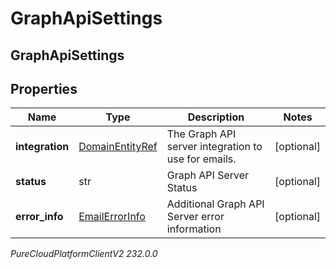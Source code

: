 # GraphApiSettings

## GraphApiSettings

## Properties

|Name | Type | Description | Notes|
|------------ | ------------- | ------------- | -------------|
| **integration** | [DomainEntityRef](DomainEntityRef) | The Graph API server integration to use for emails. | [optional] |
| **status** | str | Graph API Server Status | [optional] |
| **error_info** | [EmailErrorInfo](EmailErrorInfo) | Additional Graph API Server error information | [optional] |



_PureCloudPlatformClientV2 232.0.0_
